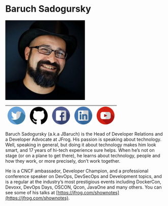 # Baruch Sadogursky

![jbaruch](../images/headshots/baruch-sadogursky.jpeg)

| [<img src="../images/icons/twitter.png" width="56px;"/>](https://twitter.com/jbaruch)  | [<img src="../images/icons/github.png" width="56px;"/>](https://github.com/jbaruch)  | [<img src="../images/icons/facebook.png" width="56px;"/>](https://facebook.com/jbaruch) | [<img src="../images/icons/linkedin.png" width="56px;"/>](https://linkedin.com/in/jbaruch) | [<img src="../images/icons/youtube.png" width="56px;"/>]([https://](https://www.youtube.com/playlist?list=PLQ0ntf8hGrRiRexTuBEcthfeyduoh4dNo)) |
| :---: | :---: | :--: | :--: | :--: |

Baruch Sadogursky (a.k.a JBaruch) is the Head of Developer Relations and a Developer Advocate at JFrog. His passion is speaking about technology. Well, speaking in general, but doing it about technology makes him look smart, and 17 years of hi-tech experience sure helps. When he’s not on stage (or on a plane to get there), he learns about technology, people and how they work, or more precisely, don’t work together.

He is a CNCF ambassador, Developer Champion, and a professional conference speaker on DevOps, DevSecOps and Development topics, and is a regular at the industry’s most prestigious events including DockerCon, Devoxx, DevOps Days, OSCON, Qcon, JavaOne and many others. You can see some of his talks at [https://jfrog.com/shownotes](https://jfrog.com/shownotes).